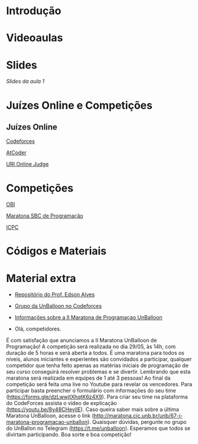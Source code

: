 # Introdução

# Videoaulas

# Slides
_Slides da aula 1_

# Juízes Online e Competições

## Juízes Online
[Codeforces](https://codeforces.com/)

[AtCoder](https://atcoder.jp/)

[URI Online Judge](https://www.urionlinejudge.com.br/judge/pt/)

# Competições
[OBI](https://olimpiada.ic.unicamp.br/)

[Maratona SBC de Programação](http://maratona.sbc.org.br/)

[ICPC](https://icpc.global/)

# Códigos e Materiais

# Material extra
- [Repositório do Prof. Edson Alves](https://github.com/edsomjr/TEP/tree/master/Introducao)

- [Grupo da UnBalloon no Codeforces](https://codeforces.com/group/nituVTsHQX/contests)

- [Informações sobre a II Maratona de Programaçao UnBalloon](http://maratona.cic.unb.br/unb/72-ii-maratona-programacao-unballon)

- Olá, competidores.

É com satisfação que anunciamos a II Maratona UnBalloon de Programação! 
A competição será realizada no dia 29/05, às 14h, com duração de 5 horas e será aberta a todos. 
É uma maratona para todos os níveis, alunos iniciantes e experientes são convidados a participar, qualquer competidor que tenha feito apenas as matérias iniciais de programação de seu curso conseguirá resolver problemas e se divertir. 
Lembrando que esta maratona será realizada em equipes de 1 até 3 pessoas! 
Ao final da competição será feita uma live no Youtube para revelar os vencedores.
Para participar basta preencher o formulário com informações do seu time (https://forms.gle/dzLwwjtXhqtK6z4X9).
Para criar seu time na plataforma do CodeForces assista o vídeo de explicação (https://youtu.be/8y48CHeylIE).
Caso queira saber mais sobre a última Maratona UnBalloon, acesse o link (http://maratona.cic.unb.br/unb/67-i-maratona-programacao-unballon).
Quaisquer dúvidas, pergunte no grupo do UnBallon no Telegram (https://t.me/unballoon).
Esperamos que todos se divirtam participando. Boa sorte e boa competição!

